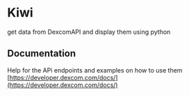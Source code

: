# Kiwi
get data from DexcomAPI and display them using python

## Documentation
Help for the APi endpoints and examples on how to use them
[https://developer.dexcom.com/docs/](https://developer.dexcom.com/docs/)